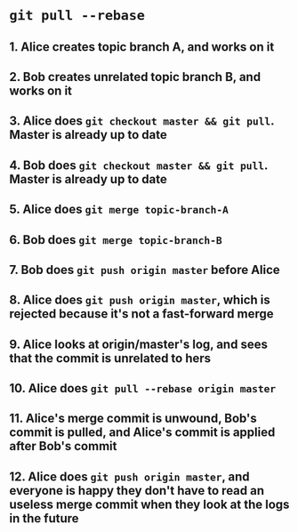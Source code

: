 # `git pull --rebase`

## 1. Alice creates topic branch A, and works on it

## 2. Bob creates unrelated topic branch B, and works on it

## 3. Alice does `git checkout master && git pull`. Master is already up to date

## 4. Bob does `git checkout master && git pull`. Master is already up to date

## 5. Alice does `git merge topic-branch-A`

## 6. Bob does `git merge topic-branch-B`

## 7. Bob does `git push origin master` before Alice

## 8. Alice does `git push origin master`, which is rejected because it's not a fast-forward merge

## 9. Alice looks at origin/master's log, and sees that the commit is unrelated to hers

## 10. Alice does `git pull --rebase origin master`

## 11. Alice's merge commit is unwound, Bob's commit is pulled, and Alice's commit is applied after Bob's commit

## 12. Alice does `git push origin master`, and everyone is happy they don't have to read an useless merge commit when they look at the logs in the future
